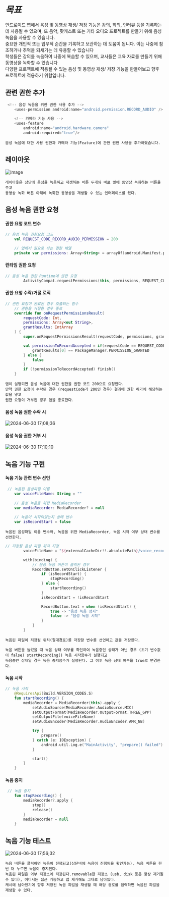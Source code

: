 # *목표*

안드로이드 앱에서 음성 및 동영상 재생/ 저장 기능은 강의, 회의, 인터뷰 등을 기록하는 데 사용될 수 있으며,
또 음악, 팟캐스트 또는 기타 오디오 프로젝트를 만들기 위해 음성 녹음을 사용할 수 있습니다.    
중요한 개인적 또는 업무적 순간을 기록하고 보관하는 데 도움이 됩니다. 이는 나중에 참조하거나 추억을 되새기는 데 유용할 수 있습니다    
학생들은 강의를 녹음하여 나중에 복습할 수 있으며, 교사들은 교육 자료를 만들기 위해 동영상을 녹화할 수 있습니다  
다양한 프로젝트에 적용될 수 있는 음성 및 동영상 재생/ 저장 기능을 만들어보고 향후 프로젝트에 적용하기 위함입니다.   

## 관련 권한 추가
```kotlin
 <!-- 음성 녹음을 위한 권한 사용 추가 -->
    <uses-permission android:name="android.permission.RECORD_AUDIO" />
    
    <!-- 카메라 기능 사용 -->
    <uses-feature
        android:name="android.hardware.camera"
        android:required="true"/>
```
```
음성 녹음에 대한 사용 권한과 카메라 기능(Feature)에 관한 권한 사용을 추가하였습니다.
```
## 레이아웃
![image](https://github.com/chihyeonwon/Voice_Record/assets/58906858/6439a6d7-ba39-454a-8562-db194952754b)
```
레이아웃은 상단에 음성을 녹음하고 재생하는 버튼 두개와 바로 밑에 동영상 녹화하는 버튼을 주고
동영상 녹화 버튼 아래에 녹화한 동영상을 재생할 수 있는 인터페이스를 줬다.
```
## 음성 녹음 권한 요청
#### 권한 요청 코드 변수
```kotlin
// 음성 녹음 권한요청 코드
    val REQUEST_CODE_RECORD_AUDIO_PERMISSION = 200

    // 앱에서 필요로 하는 권한 배열
    private var permissions: Array<String> = arrayOf(android.Manifest.permission.RECORD_AUDIO)
```
#### 런타임 권한 요청
```kotlin
// 음성 녹음 권한 Runtime에 권한 요청
        ActivityCompat.requestPermissions(this, permissions, REQUEST_CODE_RECORD_AUDIO_PERMISSION)
```
#### 권한 요청 수락/거절 로직
```kotlin
// 권한 요청이 완료된 경우 호출되는 함수
    // 권한을 거절한 경우 종료
    override fun onRequestPermissionsResult(
        requestCode: Int,
        permissions: Array<out String>,
        grantResults: IntArray
    ) {
        super.onRequestPermissionsResult(requestCode, permissions, grantResults)

        val permissionToRecordAccepted = if(requestCode == REQUEST_CODE_RECORD_AUDIO_PERMISSION) {
            grantResults[0] == PackageManager.PERMISSION_GRANTED
        } else {
            false
        }
        if (!permissionToRecordAccepted) finish()
    }
```
```
앱이 실행되면 음성 녹음에 대한 권한을 권한 코드 200으로 요청한다.
만약 권한 요청이 수락된 경우 (requestCode가 200인 경우) 결과에 권한 허가에 해당하는 값을 넣고
권한 요청이 거부된 경우 앱을 종료한다.
```
#### 음성 녹음 권한 수락 시 
![2024-06-30 17;08;36](https://github.com/chihyeonwon/Voice_Record/assets/58906858/f76d4392-c605-4004-b45b-b657ef77ce0f)

#### 음성 녹음 권한 거부 시
![2024-06-30 17;10;10](https://github.com/chihyeonwon/Voice_Record/assets/58906858/1f57f3df-7a6f-4616-9cb6-0c6ecb67e46e)

## 녹음 기능 구현
#### 녹음 기능 관련 변수 선언
```kotlin
 // 녹음된 음성파일 이름
    var voiceFileName: String = ""
    
    // 음성 녹음을 위한 MediaRecorder
    var mediaRecorder: MediaRecorder? = null
    
    // 녹음이 시작되었는지 상태 변수
    var isRecordStart = false
```
```
녹음된 음성파일 이름 변수와, 녹음을 위한 MediaRecorder, 녹음 시작 여부 상태 변수를 선언한다.
```
```kotlin
// 저장될 음성 파일 위치 지정
        voiceFileName = "${externalCacheDir!!.absolutePath}/voice_record.3gp"

        with(binding) {
            // 음성 녹음 버튼이 클릭된 경우
            RecordButton.setOnClickListener {
                if (isRecordStart) {
                    stopRecording()
                } else {
                    startRecording()
                }
                isRecordStart = !isRecordStart

                RecordButton.text = when (isRecordStart) {
                    true -> "음성 녹음 정지"
                    false -> "음성 녹음 시작"
                }
            }
        }
```
```
녹음된 파일이 저장될 위치(절대경로)를 저장할 변수를 선언하고 값을 저장한다.

녹음 버튼을 눌렀을 때 녹음 상태 여부를 확인하여 녹음중인 상태가 아닌 경우 (초기 변수값이 false) startRecording() 녹음 시작함수가 실행되고
녹음중인 상태일 경우 녹음 중지함수가 실행된다. 그 이후 녹음 상태 여부를 true로 변경한다.
```
#### 녹음 시작
```kotlin
// 녹음 시작
    @RequiresApi(Build.VERSION_CODES.S)
    fun startRecording() {
        mediaRecorder = MediaRecorder(this).apply {
            setAudioSource(MediaRecorder.AudioSource.MIC)
            setOutputFormat(MediaRecorder.OutputFormat.THREE_GPP)
            setOutputFile(voiceFileName)
            setAudioEncoder(MediaRecorder.AudioEncoder.AMR_NB)

            try {
                prepare()
            } catch (e: IOException) {
                android.util.Log.e("MainActivity", "prepare() failed")
            }

            start()
        }
    }
```
#### 녹음 중지
```kotlin
 // 녹음 중지
    fun stopRecording() {
        mediaRecorder?.apply {
            stop()
            release()
        }
        mediaRecorder = null
    }
```
## 녹음 기능 테스트
![2024-06-30 17;56;32](https://github.com/chihyeonwon/Voice_Record/assets/58906858/1de50bb1-6d33-4158-b828-c2bafecf3490)
```
녹음 버튼을 클릭하면 녹음이 진행되고(상단바에 녹음이 진행됨을 확인가능), 녹음 버튼을 한 번 더 누르면 녹음이 중지된다.
녹음된 파일은 외부 저장소에 저장된다.removable한 저장소 (usb, disk 등은 항상 제거될 수 있다), 어디서든 접근 가능하고 앱 제거해도 그대로 남아있다.
캐시에 남아있기에 향후 저장된 녹음 파일을 재생할 때 해당 경로를 입력하면 녹음된 파일을 재생할 수 있다.
```


